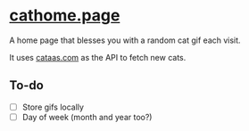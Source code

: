 # [cathome.page](https://cathome.page/)
A home page that blesses you with a random cat gif each visit.

It uses [cataas.com](https://cataas.com/) as the API to fetch new cats.

## To-do
 - [ ] Store gifs locally
 - [ ] Day of week (month and year too?)

